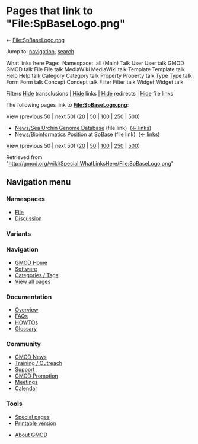 <div id="mw-page-base" class="noprint">

</div>

<div id="mw-head-base" class="noprint">

</div>

<div id="content" class="mw-body" role="main">

<span id="top"></span>

<div id="mw-js-message" style="display:none;">

</div>



# <span dir="auto">Pages that link to "File:SpBaseLogo.png"</span>

<div id="bodyContent">

<div id="contentSub">

← [File:SpBaseLogo.png](/wiki/File:SpBaseLogo.png "File:SpBaseLogo.png")

</div>

<div id="jump-to-nav" class="mw-jump">

Jump to: [navigation](#mw-navigation), [search](#p-search)

</div>

<div id="mw-content-text">

What links here Page:  Namespace:  all (Main) Talk User User talk GMOD
GMOD talk File File talk MediaWiki MediaWiki talk Template Template talk
Help Help talk Category Category talk Property Property talk Type Type
talk Form Form talk Concept Concept talk Filter Filter talk Widget
Widget talk

Filters
[Hide](/mediawiki/index.php?title=Special:WhatLinksHere/File:SpBaseLogo.png&hidetrans=1 "Special:WhatLinksHere/File:SpBaseLogo.png")
transclusions \|
[Hide](/mediawiki/index.php?title=Special:WhatLinksHere/File:SpBaseLogo.png&hidelinks=1 "Special:WhatLinksHere/File:SpBaseLogo.png")
links \|
[Hide](/mediawiki/index.php?title=Special:WhatLinksHere/File:SpBaseLogo.png&hideredirs=1 "Special:WhatLinksHere/File:SpBaseLogo.png")
redirects \|
[Hide](/mediawiki/index.php?title=Special:WhatLinksHere/File:SpBaseLogo.png&hideimages=1 "Special:WhatLinksHere/File:SpBaseLogo.png")
file links

The following pages link to
**[File:SpBaseLogo.png](/wiki/File:SpBaseLogo.png "File:SpBaseLogo.png")**:

View (previous 50 \| next 50)
([20](/mediawiki/index.php?title=Special:WhatLinksHere/File:SpBaseLogo.png&limit=20 "Special:WhatLinksHere/File:SpBaseLogo.png")
\|
[50](/mediawiki/index.php?title=Special:WhatLinksHere/File:SpBaseLogo.png&limit=50 "Special:WhatLinksHere/File:SpBaseLogo.png")
\|
[100](/mediawiki/index.php?title=Special:WhatLinksHere/File:SpBaseLogo.png&limit=100 "Special:WhatLinksHere/File:SpBaseLogo.png")
\|
[250](/mediawiki/index.php?title=Special:WhatLinksHere/File:SpBaseLogo.png&limit=250 "Special:WhatLinksHere/File:SpBaseLogo.png")
\|
[500](/mediawiki/index.php?title=Special:WhatLinksHere/File:SpBaseLogo.png&limit=500 "Special:WhatLinksHere/File:SpBaseLogo.png"))

- [News/Sea Urchin Genome
  Database](/wiki/News/Sea_Urchin_Genome_Database "News/Sea Urchin Genome Database")
  (file link) ‎ <span class="mw-whatlinkshere-tools">([←
  links](/mediawiki/index.php?title=Special:WhatLinksHere&target=News%2FSea+Urchin+Genome+Database "Special:WhatLinksHere"))</span>
- [News/Bioinformatics Position at
  SpBase](/wiki/News/Bioinformatics_Position_at_SpBase "News/Bioinformatics Position at SpBase")
  (file link) ‎ <span class="mw-whatlinkshere-tools">([←
  links](/mediawiki/index.php?title=Special:WhatLinksHere&target=News%2FBioinformatics+Position+at+SpBase "Special:WhatLinksHere"))</span>

View (previous 50 \| next 50)
([20](/mediawiki/index.php?title=Special:WhatLinksHere/File:SpBaseLogo.png&limit=20 "Special:WhatLinksHere/File:SpBaseLogo.png")
\|
[50](/mediawiki/index.php?title=Special:WhatLinksHere/File:SpBaseLogo.png&limit=50 "Special:WhatLinksHere/File:SpBaseLogo.png")
\|
[100](/mediawiki/index.php?title=Special:WhatLinksHere/File:SpBaseLogo.png&limit=100 "Special:WhatLinksHere/File:SpBaseLogo.png")
\|
[250](/mediawiki/index.php?title=Special:WhatLinksHere/File:SpBaseLogo.png&limit=250 "Special:WhatLinksHere/File:SpBaseLogo.png")
\|
[500](/mediawiki/index.php?title=Special:WhatLinksHere/File:SpBaseLogo.png&limit=500 "Special:WhatLinksHere/File:SpBaseLogo.png"))

</div>

<div class="printfooter">

Retrieved from
"<http://gmod.org/wiki/Special:WhatLinksHere/File:SpBaseLogo.png>"

</div>

<div id="catlinks" class="catlinks catlinks-allhidden">

</div>

<div class="visualClear">

</div>

</div>

</div>

<div id="mw-navigation">

## Navigation menu

<div id="mw-head">



<div id="left-navigation">

<div id="p-namespaces" class="vectorTabs" role="navigation"
aria-labelledby="p-namespaces-label">

### Namespaces

- <span id="ca-nstab-image"><a href="/wiki/File:SpBaseLogo.png" accesskey="c"
  title="View the file page [c]">File</a></span>
- <span id="ca-talk"><a
  href="/mediawiki/index.php?title=File_talk:SpBaseLogo.png&amp;action=edit&amp;redlink=1"
  accesskey="t"
  title="Discussion about the content page [t]">Discussion</a></span>

</div>

<div id="p-variants" class="vectorMenu emptyPortlet" role="navigation"
aria-labelledby="p-variants-label">

### 

### Variants[](#)

<div class="menu">

</div>

</div>

</div>

<div id="right-navigation">





</div>



</div>

</div>

</div>

<div id="mw-panel">

<div id="p-logo" role="banner">

<a href="/wiki/Main_Page"
style="background-image: url(http://gmod.org/images/GMOD-cogs.png);"
title="Visit the main page"></a>

</div>

<div id="p-Navigation" class="portal" role="navigation"
aria-labelledby="p-Navigation-label">

### Navigation

<div class="body">

- <span id="n-GMOD-Home">[GMOD Home](/wiki/Main_Page)</span>
- <span id="n-Software">[Software](/wiki/GMOD_Components)</span>
- <span id="n-Categories-.2F-Tags">[Categories /
  Tags](/wiki/Categories)</span>
- <span id="n-View-all-pages">[View all
  pages](/wiki/Special:AllPages)</span>

</div>

</div>

<div id="p-Documentation" class="portal" role="navigation"
aria-labelledby="p-Documentation-label">

### Documentation

<div class="body">

- <span id="n-Overview">[Overview](/wiki/Overview)</span>
- <span id="n-FAQs">[FAQs](/wiki/Category:FAQ)</span>
- <span id="n-HOWTOs">[HOWTOs](/wiki/Category:HOWTO)</span>
- <span id="n-Glossary">[Glossary](/wiki/Glossary)</span>

</div>

</div>

<div id="p-Community" class="portal" role="navigation"
aria-labelledby="p-Community-label">

### Community

<div class="body">

- <span id="n-GMOD-News">[GMOD News](/wiki/GMOD_News)</span>
- <span id="n-Training-.2F-Outreach">[Training /
  Outreach](/wiki/Training_and_Outreach)</span>
- <span id="n-Support">[Support](/wiki/Support)</span>
- <span id="n-GMOD-Promotion">[GMOD
  Promotion](/wiki/GMOD_Promotion)</span>
- <span id="n-Meetings">[Meetings](/wiki/Meetings)</span>
- <span id="n-Calendar">[Calendar](/wiki/Calendar)</span>

</div>

</div>

<div id="p-tb" class="portal" role="navigation"
aria-labelledby="p-tb-label">

### Tools

<div class="body">

- <span id="t-specialpages"><a href="/wiki/Special:SpecialPages" accesskey="q"
  title="A list of all special pages [q]">Special pages</a></span>
- <span id="t-print"><a
  href="/mediawiki/index.php?title=Special:WhatLinksHere/File:SpBaseLogo.png&amp;printable=yes"
  rel="alternate" accesskey="p"
  title="Printable version of this page [p]">Printable version</a></span>

</div>

</div>

</div>

</div>

<div id="footer" role="contentinfo">

- <span id="footer-places-about">[About
  GMOD](/wiki/GMOD:About "GMOD:About")</span>

<!-- -->






</div>
